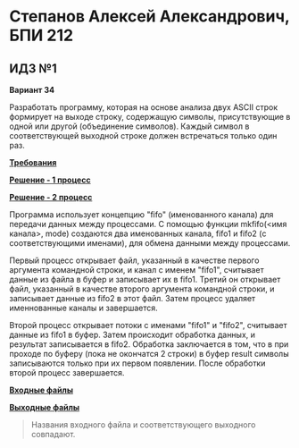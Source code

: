 # Степанов Алексей Александрович, БПИ 212
## ИДЗ №1

**Вариант 34**

Разработать программу, которая на основе анализа двух ASCII строк формирует на выходе строку,
содержащую символы, присутствующие в одной или другой (объединение символов).
Каждый символ в соответствующей выходной строке должен встречаться только один раз.

[**Требования**](requirements.md)

[**Решение - 1 процесс**](process_1.c)

[**Решение - 2 процесс**](process_2.c)

Программа использует концепцию "fifo" (именованного канала) для передачи данных между процессами. С помощью функции mkfifo(<имя канала>, mode) создаются два именованных канала, fifo1 и fifo2 (с соответствующими именами), для обмена данными между процессами.

Первый процесс открывает файл, указанный в качестве первого аргумента командной строки, и канал с именем "fifo1", считывает данные из файла в буфер и записывает их в fifo1. Третий он открывает файл, указанный в качестве второго аргумента командной строки, и записывает данные из fifo2 в этот файл. Затем процесс удаляет именнованные каналы и завершается.

Второй процесс открывает потоки  с именами "fifo1" и "fifo2", считывает данные из fifo1 в буфер. Затем происходит обработка данных, и результат записывается в fifo2. Обработка заключается в том, что в при проходе по буферу (пока не окончатся 2 строки) в буфер result символы записываются только при их первом появлении. После обработки второй процесс завершается.

[**Входные файлы**](../texts/)

[**Выходные файлы**](results)

> Названия входного файла и соответствующего выходного совпадают.